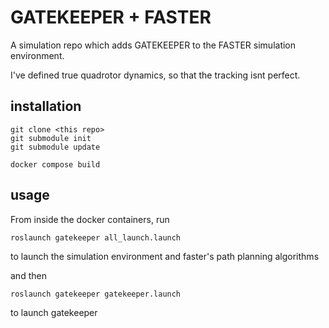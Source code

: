 # GATEKEEPER + FASTER

A simulation repo which adds GATEKEEPER to the FASTER simulation environment.

I've defined true quadrotor dynamics, so that the tracking isnt perfect. 

## installation
```
git clone <this repo>
git submodule init
git submodule update

docker compose build
```

## usage
From inside the docker containers, run
```
roslaunch gatekeeper all_launch.launch
```
to launch the simulation environment and faster's path planning algorithms

and then
```
roslaunch gatekeeper gatekeeper.launch
```
to launch gatekeeper
